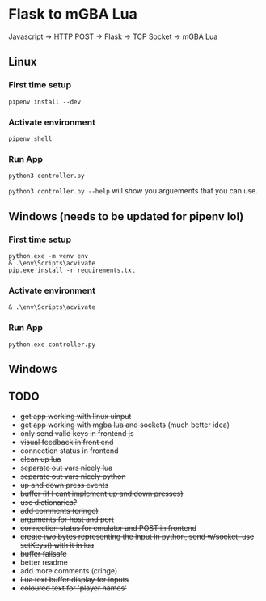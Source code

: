 # Flask to mGBA Lua

Javascript -> HTTP POST -> Flask -> TCP Socket -> mGBA Lua

## Linux

### First time setup

```
pipenv install --dev
```

### Activate environment

```
pipenv shell
```

### Run App

`python3 controller.py`

`python3 controller.py --help` will show you arguements that you can use.

## Windows (needs to be updated for pipenv lol)

### First time setup

```
python.exe -m venv env
& .\env\Scripts\acvivate
pip.exe install -r requirements.txt
```

### Activate environment

```
& .\env\Scripts\acvivate
```

### Run App

`python.exe controller.py`

## Windows

## TODO

* ~~get app working with linux uinput~~
* ~~get app working with mgba lua and sockets~~ (much better idea)
* ~~only send valid keys in frontend js~~
* ~~visual feedback in front end~~
* ~~connection status in frontend~~
* ~~clean up lua~~
* ~~separate out vars nicely lua~~
* ~~separate out vars nicely python~~
* ~~up and down press events~~
* ~~buffer (if I cant implement up and down presses)~~
* ~~use dictionaries?~~
* ~~add comments (cringe)~~
* ~~arguments for host and port~~
* ~~connection status for emulator and POST in frontend~~
* ~~create two bytes representing the input in python, send w/socket, use setKeys() with it in lua~~
* ~~buffer failsafe~~
* better readme
* add more comments (cringe)
* ~~Lua text buffer display for inputs~~
* ~~coloured text for 'player names'~~
